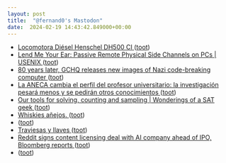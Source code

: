 ```yaml
---
layout: post
title:  "@fernand0's Mastodon"
date:  2024-02-19 14:43:42.849000+00:00
---
```

*  [Locomotora Diésel Henschel DH500 CI ](https://www.flickr.com/photos/fernand0/53530554681) ([toot](https://mastodon.social/@fernand0/111958676134174197))
*  [Lend Me Your Ear: Passive Remote Physical Side Channels on PCs \| USENIX ](https://www.usenix.org/conference/usenixsecurity22/presentation/genki) ([toot](https://mastodon.social/@fernand0/111958572694933117))
*  [80 years later, GCHQ releases new images of Nazi code-breaking computer ](https://arstechnica.com/gadgets/2024/01/new-images-of-secret-nazi-busting-computer-emerge-on-80th-anniversary) ([toot](https://mastodon.social/@fernand0/111958151996475849))
*  [La ANECA cambia el perfil del profesor universitario: la investigación pesará menos y se pedirán otros conocimientos ](https://www.eldiario.es/sociedad/aneca-cambia-perfil-profesor-universitario-investigacion-pesara-pediran-conocimientos_1_10925096.htm) ([toot](https://mastodon.social/@fernand0/111957969520534164))
*  [Our tools for solving, counting and sampling \| Wonderings of a SAT geek ](https://www.msoos.org/2024/02/our-tools-for-solving-counting-and-sampling) ([toot](https://mastodon.social/@fernand0/111957569564275943))
*  [Whiskies añejos. ](https://avecesunafoto.wordpress.com/2024/02/18/whiskies-anejos) ([toot](https://mastodon.social/@fernand0/111953436864477489))
*  [ ](https://ohai.social/@tdyfqdb) ([toot](https://mastodon.social/@fernand0/111952881021178017))
*  [Traviesas y llaves ](https://www.flickr.com/photos/fernand0/53529660487) ([toot](https://mastodon.social/@fernand0/111952743602403657))
*  [Reddit signs content licensing deal with AI company ahead of IPO, Bloomberg reports  ](https://www.reuters.com/technology/reddit-signs-content-licensing-deal-with-ai-company-ahead-ipo-bloomberg-reports-2024-02-16/) ([toot](https://mastodon.social/@fernand0/111952536373888832))
*  [ ](https://ohai.social/@tdyfqdb) ([toot](https://mastodon.social/@fernand0/111952506626964466))
